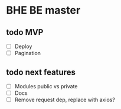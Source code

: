 # BHE BE master


## todo MVP

- [ ] Deploy
- [ ] Pagination

## todo next features

- [ ] Modules public vs private
- [ ] Docs
- [ ] Remove request dep, replace with axios?
